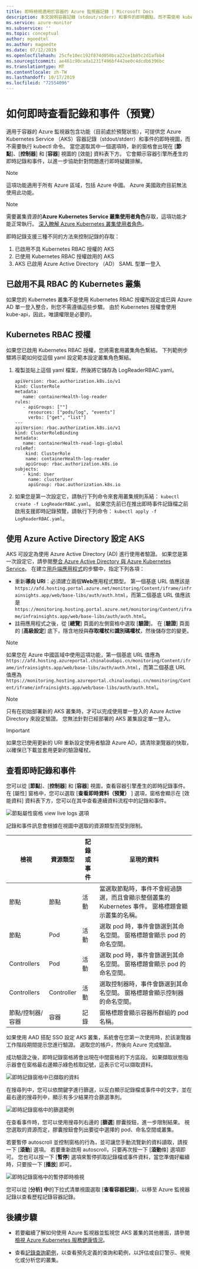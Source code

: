 ```yaml
---
title: 即時檢視適用於容器的 Azure 監視器記錄 | Microsoft Docs
description: 本文說明容器記錄（stdout/stderr）和事件的即時觀點，而不需使用 kubectl 與容器的 Azure 監視器。
ms.service: azure-monitor
ms.subservice: ''
ms.topic: conceptual
author: mgoedtel
ms.author: magoedte
ms.date: 07/12/2019
ms.openlocfilehash: 25cfe10ec192f874d050bca22ce1b85c2d1afbb4
ms.sourcegitcommit: ae461c90cada1231f496bf442ee0c4dcdb6396bc
ms.translationtype: MT
ms.contentlocale: zh-TW
ms.lasthandoff: 10/17/2019
ms.locfileid: "72554096"
---
```

# <a name="how-to-view-logs-and-events-in-real-time-preview"></a>如何即時查看記錄和事件（預覽）
適用于容器的 Azure 監視器包含功能（目前處於預覽狀態），可提供您 Azure Kubernetes Service （AKS）容器記錄（stdout/stderr）和事件的即時視圖，而不需要執行 kubectl 命令。 當您選取其中一個選項時，新的窗格會出現在 [**節點**]、[**控制器**] 和 [**容器**] 視圖的 [效能] 資料表下方。 它會顯示容器引擎所產生的即時記錄和事件，以進一步協助針對問題進行即時疑難排解。

>[!NOTE]
>這項功能適用于所有 Azure 區域，包括 Azure 中國。 Azure 美國政府目前無法使用此功能。

>[!NOTE]
>需要叢集資源的**Azure Kubernetes Service 叢集使用者角色**存取，這項功能才能正常執行。 [深入瞭解 Azure Kubernetes 叢集使用者角色](https://docs.microsoft.com/en-us/azure/aks/control-kubeconfig-access#available-cluster-roles-permissions)。

即時記錄支援三種不同的方法來控制記錄的存取：

1. 已啟用不具 Kubernetes RBAC 授權的 AKS
2. 已使用 Kubernetes RBAC 授權啟用的 AKS
3. AKS 已啟用 Azure Active Directory （AD） SAML 型單一登入

## <a name="kubernetes-cluster-without-rbac-enabled"></a>已啟用不具 RBAC 的 Kubernetes 叢集
 
如果您的 Kubernetes 叢集不是使用 Kubernetes RBAC 授權所設定或已與 Azure AD 單一登入整合，則您不需遵循這些步驟。 由於 Kubernetes 授權會使用 kube-api，因此，唯讀權限是必要的。

## <a name="kubernetes-rbac-authorization"></a>Kubernetes RBAC 授權
如果您已啟用 Kubernetes RBAC 授權，您將需套用叢集角色繫結。 下列範例步驟將示範如何從這個 yaml 設定範本設定叢集角色繫結。 

1. 複製並貼上這個 yaml 檔案，然後將它儲存為 LogReaderRBAC.yaml。  

    ```
    apiVersion: rbac.authorization.k8s.io/v1 
    kind: ClusterRole 
    metadata: 
       name: containerHealth-log-reader 
    rules: 
       - apiGroups: [""] 
         resources: ["pods/log", "events"] 
         verbs: ["get", "list"]  
    --- 
    apiVersion: rbac.authorization.k8s.io/v1 
    kind: ClusterRoleBinding 
    metadata: 
       name: containerHealth-read-logs-global 
    roleRef: 
        kind: ClusterRole 
        name: containerHealth-log-reader 
        apiGroup: rbac.authorization.k8s.io 
    subjects: 
       - kind: User 
         name: clusterUser 
         apiGroup: rbac.authorization.k8s.io
    ```

2. 如果您是第一次設定它，請執行下列命令來套用叢集規則系結： `kubectl create -f LogReaderRBAC.yaml`。 如果您先前已在推出即時事件記錄檔之前啟用支援即時記錄預覽，請執行下列命令： `kubectl apply -f LogReaderRBAC.yaml`。

## <a name="configure-aks-with-azure-active-directory"></a>使用 Azure Active Directory 設定 AKS

AKS 可設定為使用 Azure Active Directory (AD) 進行使用者驗證。 如果您是第一次設定它，請參閱[整合 Azure Active Directory 與 Azure Kubernetes Service](../../aks/azure-ad-integration.md)。 在建立[用戶端應用程式](../../aks/azure-ad-integration.md#create-the-client-application)的步驟中，指定下列各項：

-  重新**導向 URI**：必須建立兩個**Web**應用程式類型。 第一個基底 URL 值應該是 `https://afd.hosting.portal.azure.net/monitoring/Content/iframe/infrainsights.app/web/base-libs/auth/auth.html`，而第二個基底 URL 值應該是 `https://monitoring.hosting.portal.azure.net/monitoring/Content/iframe/infrainsights.app/web/base-libs/auth/auth.html`。
- 註冊應用程式之後，從 [**總覽**] 頁面的左側窗格中選取 [**驗證**]。 在 [**驗證**] 頁面的 [**高級設定**] 底下，隱含地授與**存取權杖**和**識別碼權杖**，然後儲存您的變更。

>[!NOTE]
>如果您在 Azure 中國區域中使用這項功能，第一個基底 URL 值應為 `https://afd.hosting.azureportal.chinaloudapi.cn/monitoring/Content/iframe/infrainsights.app/web/base-libs/auth/auth.html`，而第二個基底 URL 值應為 `https://monitoring.hosting.azureportal.chinaloudapi.cn/monitoring/Content/iframe/infrainsights.app/web/base-libs/auth/auth.html`。

>[!NOTE]
>只有在初始部署新的 AKS 叢集時，才可以完成使用單一登入的 Azure Active Directory 來設定驗證。 您無法針對已經部署的 AKS 叢集設定單一登入。
  
>[!IMPORTANT]
>如果您已使用更新的 URI 重新設定使用者驗證 Azure AD，請清除瀏覽器的快取，以確保已下載並套用更新的驗證權杖。   

## <a name="view-live-logs-and-events"></a>查看即時記錄和事件

您可以從 [**節點**]、[**控制器**] 和 [**容器**] 視圖，查看容器引擎產生的即時記錄事件。 在 [屬性] 窗格中，您可以選取 [**查看即時資料（預覽）** ] 選項，窗格會顯示在 [效能資料] 資料表下方，您可以在其中查看連續資料流程中的記錄和事件。

![節點屬性窗格 view live logs 選項](./media/container-insights-live-logs/node-properties-live-logs-01.png)  

記錄和事件訊息會根據在視圖中選取的資源類型而受到限制。

| 檢視 | 資源類型 | 記錄或事件 | 呈現的資料 |
|------|---------------|--------------|----------------|
| 節點 | 節點 | 活動 | 當選取節點時，事件不會經過篩選，而且會顯示整個叢集的 Kubernetes 事件。 窗格標題會顯示叢集的名稱。 |
| 節點 | Pod | 活動 | 選取 pod 時，事件會篩選到其命名空間。 窗格標題會顯示 pod 的命名空間。 | 
| Controllers | Pod | 活動 | 選取 pod 時，事件會篩選到其命名空間。 窗格標題會顯示 pod 的命名空間。 |
| Controllers | Controller | 活動 | 選取控制器時，事件會篩選到其命名空間。 窗格標題會顯示控制器的命名空間。 |
| 節點/控制器/容器 | 容器 | 記錄 | 窗格標題會顯示容器所群組的 pod 名稱。 |

如果使用 AAD 搭配 SSO 設定 AKS 叢集，系統會在您第一次使用時，於該瀏覽器工作階段期間提示您進行驗證。 選取您的帳戶，然後向 Azure 完成驗證。  

成功驗證之後，即時記錄窗格將會出現在中間窗格的下方區段。 如果擷取狀態指示器會在窗格最右邊顯示綠色核取記號，這表示它可以擷取資料。
    
  ![即時記錄窗格中已擷取的資料](./media/container-insights-live-logs/live-logs-pane-01.png)  

在搜尋列中，您可以依關鍵字進行篩選，以反白顯示記錄檔或事件中的文字，並在最右邊的搜尋列中，顯示有多少結果符合篩選準則。

  ![即時記錄窗格中的篩選範例](./media/container-insights-live-logs/live-logs-pane-filter-example-01.png)

在查看事件時，您可以使用搜尋列右邊的 [**篩選**] 膠囊按鈕，進一步限制結果。 視您選取的資源而定，膠囊按鈕會列出要從中選擇的 pod、命名空間或叢集。  

若要暫停 autoscroll 並控制窗格的行為，並可讓您手動流覽新的資料讀取，請按一下 [**滾動**] 選項。 若要重新啟用 autoscroll，只要再次按一下 [**滾動**條] 選項即可。 您也可以按一下 [**暫停**] 選項來暫停抓取記錄檔或事件資料，當您準備好繼續時，只要按一下 [**播放**] 即可。  

![即時記錄窗格中的暫停即時檢視](./media/container-insights-live-logs/live-logs-pane-pause-01.png)

您可以從 [**分析] 中**的下拉式清單視圖選取 [**查看容器記錄**]，以移至 Azure 監視器記錄以查看歷程記錄容器記錄。

## <a name="next-steps"></a>後續步驟

- 若要繼續了解如何使用 Azure 監視器並監視您 AKS 叢集的其他層面，請參閱[檢視 Azure Kubernetes 服務健康情況](container-insights-analyze.md)。

- 查看[記錄查詢範例](container-insights-log-search.md#search-logs-to-analyze-data)，以查看預先定義的查詢和範例，以評估或自訂警示、視覺化或分析您的叢集。
